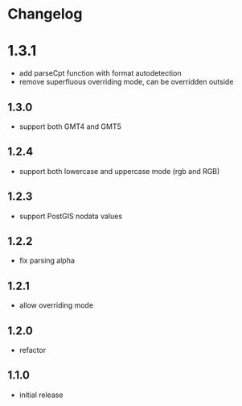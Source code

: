 # Changelog

# 1.3.1

- add parseCpt function with format autodetection
- remove superfluous overriding mode, can be overridden outside

## 1.3.0

- support both GMT4 and GMT5

## 1.2.4

- support both lowercase and uppercase mode (rgb and RGB)

## 1.2.3

- support PostGIS nodata values

## 1.2.2

- fix parsing alpha

## 1.2.1

- allow overriding mode

## 1.2.0

- refactor

## 1.1.0

- initial release
